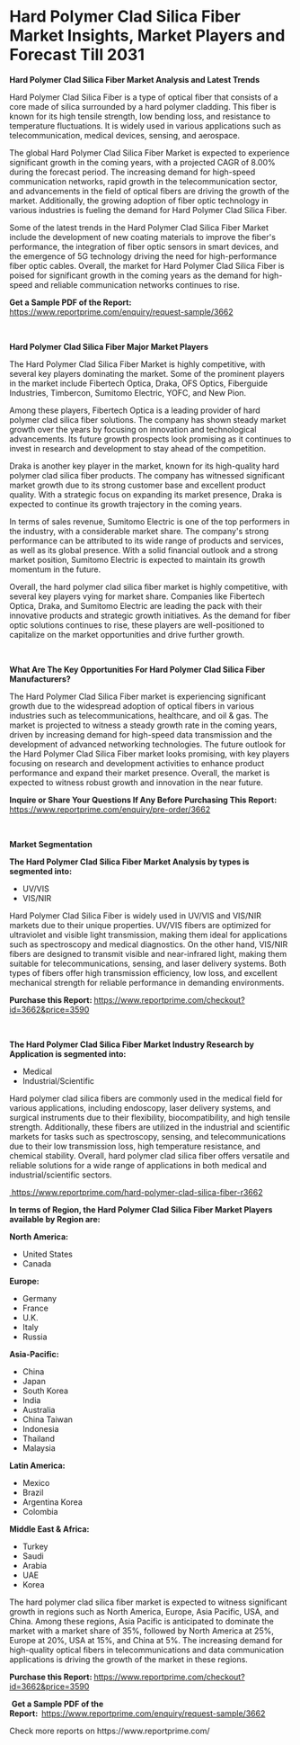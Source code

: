<p><h1>Hard Polymer Clad Silica Fiber Market Insights, Market Players and Forecast Till 2031</h1></p><p><strong>Hard Polymer Clad Silica Fiber Market Analysis and Latest Trends</strong></p>
<p><p>Hard Polymer Clad Silica Fiber is a type of optical fiber that consists of a core made of silica surrounded by a hard polymer cladding. This fiber is known for its high tensile strength, low bending loss, and resistance to temperature fluctuations. It is widely used in various applications such as telecommunication, medical devices, sensing, and aerospace.</p><p>The global Hard Polymer Clad Silica Fiber Market is expected to experience significant growth in the coming years, with a projected CAGR of 8.00% during the forecast period. The increasing demand for high-speed communication networks, rapid growth in the telecommunication sector, and advancements in the field of optical fibers are driving the growth of the market. Additionally, the growing adoption of fiber optic technology in various industries is fueling the demand for Hard Polymer Clad Silica Fiber.</p><p>Some of the latest trends in the Hard Polymer Clad Silica Fiber Market include the development of new coating materials to improve the fiber's performance, the integration of fiber optic sensors in smart devices, and the emergence of 5G technology driving the need for high-performance fiber optic cables. Overall, the market for Hard Polymer Clad Silica Fiber is poised for significant growth in the coming years as the demand for high-speed and reliable communication networks continues to rise.</p></p>
<p><strong>Get a Sample PDF of the Report:&nbsp;</strong> <a href="https://www.reportprime.com/enquiry/request-sample/3662">https://www.reportprime.com/enquiry/request-sample/3662</a></p>
<p>&nbsp;</p>
<p><strong>Hard Polymer Clad Silica Fiber Major Market Players</strong></p>
<p><p>The Hard Polymer Clad Silica Fiber Market is highly competitive, with several key players dominating the market. Some of the prominent players in the market include Fibertech Optica, Draka, OFS Optics, Fiberguide Industries, Timbercon, Sumitomo Electric, YOFC, and New Pion.</p><p>Among these players, Fibertech Optica is a leading provider of hard polymer clad silica fiber solutions. The company has shown steady market growth over the years by focusing on innovation and technological advancements. Its future growth prospects look promising as it continues to invest in research and development to stay ahead of the competition.</p><p>Draka is another key player in the market, known for its high-quality hard polymer clad silica fiber products. The company has witnessed significant market growth due to its strong customer base and excellent product quality. With a strategic focus on expanding its market presence, Draka is expected to continue its growth trajectory in the coming years.</p><p>In terms of sales revenue, Sumitomo Electric is one of the top performers in the industry, with a considerable market share. The company's strong performance can be attributed to its wide range of products and services, as well as its global presence. With a solid financial outlook and a strong market position, Sumitomo Electric is expected to maintain its growth momentum in the future.</p><p>Overall, the hard polymer clad silica fiber market is highly competitive, with several key players vying for market share. Companies like Fibertech Optica, Draka, and Sumitomo Electric are leading the pack with their innovative products and strategic growth initiatives. As the demand for fiber optic solutions continues to rise, these players are well-positioned to capitalize on the market opportunities and drive further growth.</p></p>
<p>&nbsp;</p>
<p><strong>What Are The Key Opportunities For Hard Polymer Clad Silica Fiber Manufacturers?</strong></p>
<p><p>The Hard Polymer Clad Silica Fiber market is experiencing significant growth due to the widespread adoption of optical fibers in various industries such as telecommunications, healthcare, and oil & gas. The market is projected to witness a steady growth rate in the coming years, driven by increasing demand for high-speed data transmission and the development of advanced networking technologies. The future outlook for the Hard Polymer Clad Silica Fiber market looks promising, with key players focusing on research and development activities to enhance product performance and expand their market presence. Overall, the market is expected to witness robust growth and innovation in the near future.</p></p>
<p><strong>Inquire or Share Your Questions If Any Before Purchasing This Report:</strong> <a href="https://www.reportprime.com/enquiry/pre-order/3662">https://www.reportprime.com/enquiry/pre-order/3662</a></p>
<p>&nbsp;</p>
<p><strong>Market Segmentation</strong></p>
<p><strong>The Hard Polymer Clad Silica Fiber Market Analysis by types is segmented into:</strong></p>
<p><ul><li>UV/VIS</li><li>VIS/NIR</li></ul></p>
<p><p>Hard Polymer Clad Silica Fiber is widely used in UV/VIS and VIS/NIR markets due to their unique properties. UV/VIS fibers are optimized for ultraviolet and visible light transmission, making them ideal for applications such as spectroscopy and medical diagnostics. On the other hand, VIS/NIR fibers are designed to transmit visible and near-infrared light, making them suitable for telecommunications, sensing, and laser delivery systems. Both types of fibers offer high transmission efficiency, low loss, and excellent mechanical strength for reliable performance in demanding environments.</p></p>
<p><strong>Purchase this Report:&nbsp;</strong><a href="https://www.reportprime.com/checkout?id=3662&price=3590">https://www.reportprime.com/checkout?id=3662&price=3590</a></p>
<p>&nbsp;</p>
<p><strong>The Hard Polymer Clad Silica Fiber Market Industry Research by Application is segmented into:</strong></p>
<p><ul><li>Medical</li><li>Industrial/Scientific</li></ul></p>
<p><p>Hard polymer clad silica fibers are commonly used in the medical field for various applications, including endoscopy, laser delivery systems, and surgical instruments due to their flexibility, biocompatibility, and high tensile strength. Additionally, these fibers are utilized in the industrial and scientific markets for tasks such as spectroscopy, sensing, and telecommunications due to their low transmission loss, high temperature resistance, and chemical stability. Overall, hard polymer clad silica fiber offers versatile and reliable solutions for a wide range of applications in both medical and industrial/scientific sectors.</p></p>
<p><a href="https://www.reportprime.com/hard-polymer-clad-silica-fiber-r3662">&nbsp;https://www.reportprime.com/hard-polymer-clad-silica-fiber-r3662</a></p>
<p><strong>In terms of Region, the Hard Polymer Clad Silica Fiber Market Players available by Region are:</strong></p>
<p>
    <p> <strong> North America: </strong>
        <ul>
            <li>United States</li>
            <li>Canada</li>
        </ul>
        </p> 
    <p> <strong> Europe: </strong>
        <ul>
            <li>Germany</li>
            <li>France</li>
            <li>U.K.</li>
            <li>Italy</li>
            <li>Russia</li>
        </ul>
        </p> 
    <p> <strong> Asia-Pacific: </strong>
        <ul>
            <li>China</li>
            <li>Japan</li>
            <li>South Korea</li>
            <li>India</li>
            <li>Australia</li>
            <li>China Taiwan</li>
            <li>Indonesia</li>
            <li>Thailand</li>
            <li>Malaysia</li>
        </ul>
        </p> 
    <p> <strong> Latin America: </strong>
        <ul>
            <li>Mexico</li>
            <li>Brazil</li>
            <li>Argentina Korea</li>
            <li>Colombia</li>
        </ul>
        </p> 
    <p> <strong> Middle East & Africa: </strong>
        <ul>
            <li>Turkey</li>
            <li>Saudi</li>
            <li>Arabia</li>
            <li>UAE</li>
            <li>Korea</li>
        </ul>
    </p>
    </p>
<p><p>The hard polymer clad silica fiber market is expected to witness significant growth in regions such as North America, Europe, Asia Pacific, USA, and China. Among these regions, Asia Pacific is anticipated to dominate the market with a market share of 35%, followed by North America at 25%, Europe at 20%, USA at 15%, and China at 5%. The increasing demand for high-quality optical fibers in telecommunications and data communication applications is driving the growth of the market in these regions.</p></p>
<p><strong>Purchase this Report: </strong><a href="https://www.reportprime.com/checkout?id=3662&price=3590">https://www.reportprime.com/checkout?id=3662&price=3590</a></p>
<p>&nbsp;<strong>Get a Sample PDF of the Report:&nbsp;&nbsp;</strong><a href="https://www.reportprime.com/enquiry/request-sample/3662">https://www.reportprime.com/enquiry/request-sample/3662</a></p>
<p><strong></strong></p>
<p>Check more reports on https://www.reportprime.com/</p>